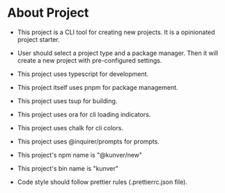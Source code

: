 # About Project

- This project is a CLI tool for creating new projects. It is a opinionated project starter.
- User should select a project type and a package manager. Then it will create a new project with pre-configured settings.

- This project uses typescript for development.
- This project itself uses pnpm for package management.
- This project uses tsup for building.
- This project uses ora for cli loading indicators.
- This project uses chalk for cli colors.
- This project uses @inquirer/prompts for prompts.
- This project's npm name is "@kunver/new"
- This project's bin name is "kunver"


- Code style should follow prettier rules (.prettierrc.json file).


